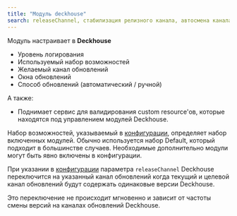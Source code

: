 ```yaml
---
title: "Модуль deckhouse"
search: releaseChannel, стабилизация релизного канала, автосмена канала обновлений
---
```


Модуль настраивает в **Deckhouse**
- Уровень логирования
- Используемый набор возможностей
- Желаемый канал обновлений
- Окна обновлений
- Способ обновлений (автоматический / ручной)

А также:
- Поднимает сервис для валидирования custom resource'ов, которые находятся под управлением модулей Deckhouse.

Набор возможностей, указываемый в [конфигурации](configuration.html), определяет набор включенных модулей. Обычно используется набор Default, который подходит в большинстве случаев. Необходимые дополнительно модули могут быть явно включены в конфигурации.

При указании в [конфигурации](configuration.html) параметра `releaseChannel` Deckhouse переключится на указанный канал обновлений когда текущий и целевой канал обновлений будут содержать одинаковые версии Deckhouse.

Это переключение не происходит мгновенно и зависит от частоты смены версий на каналах обновлений Deckhouse.
